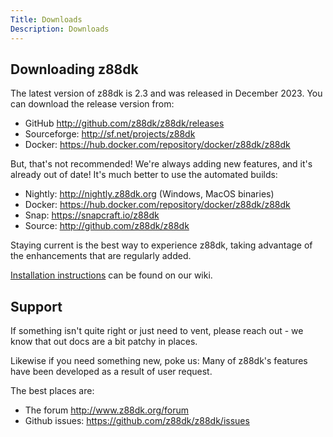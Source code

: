 ```yaml
---
Title: Downloads
Description: Downloads
---
```


## Downloading z88dk

The latest version of z88dk is 2.3 and was released in
December 2023. You can download the release version from:

* GitHub http://github.com/z88dk/z88dk/releases
* Sourceforge: http://sf.net/projects/z88dk
* Docker: https://hub.docker.com/repository/docker/z88dk/z88dk

But, that's not recommended! We're always adding new features, and it's already out of date! It's much better to use the automated builds:

* Nightly: http://nightly.z88dk.org (Windows, MacOS binaries)
* Docker: https://hub.docker.com/repository/docker/z88dk/z88dk
* Snap: https://snapcraft.io/z88dk
* Source: http://github.com/z88dk/z88dk

Staying current is the best way to experience z88dk, taking advantage of the enhancements that are regularly
added.

[Installation instructions](https://github.com/z88dk/z88dk/wiki/installation) can be found on our wiki.

## Support

If something isn't quite right or just need to vent, please reach out - we know that out docs are a bit patchy in places.

Likewise if you need something new, poke us: Many of z88dk's features have been developed as a result of user request.

The best places are:

* The forum http://www.z88dk.org/forum
* Github issues: https://github.com/z88dk/z88dk/issues


